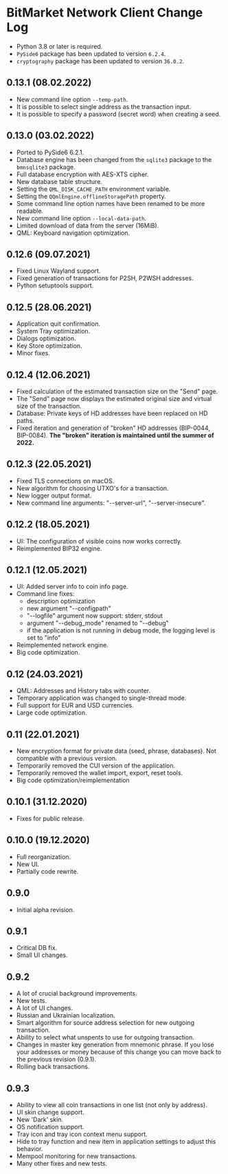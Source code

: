 # BitMarket Network Client Change Log

* Python 3.8 or later is required.
* `PySide6` package has been updated to version `6.2.4`.
* `cryptography` package has been updated to version `36.0.2`.

## 0.13.1 (08.02.2022)

* New command line option `--temp-path`.
* It is possible to select single address as the transaction input.
* It is possible to specify a password (secret word) when creating a seed.

## 0.13.0 (03.02.2022)

* Ported to PySide6 6.2.1.
* Database engine has been changed from the `sqlite3` package to the
  `bmnsqlite3` package.
* Full database encryption with AES-XTS cipher.
* New database table structure.
* Setting the `QML_DISK_CACHE_PATH` environment variable.
* Setting the `QQmlEngine.offlineStoragePath` property.
* Some command line option names have been renamed to be more readable.
* New command line option `--local-data-path`.
* Limited download of data from the server (16MiB).
* QML: Keyboard navigation optimization.

## 0.12.6 (09.07.2021)

* Fixed Linux Wayland support.
* Fixed generation of transactions for P2SH, P2WSH addresses.
* Python setuptools support.

## 0.12.5 (28.06.2021)

* Application quit confirmation.
* System Tray optimization.
* Dialogs optimization.
* Key Store optimization.
* Minor fixes.

## 0.12.4 (12.06.2021)

* Fixed calculation of the estimated transaction size on the "Send" page.
* The "Send" page now displays the estimated original size and virtual size of
  the transaction.
* Database: Private keys of HD addresses have been replaced on HD paths.
* Fixed iteration and generation of "broken" HD addresses (BIP-0044, BIP-0084).
  **The "broken" iteration is maintained until the summer of 2022.**

## 0.12.3 (22.05.2021)

* Fixed TLS connections on macOS.
* New algorithm for choosing UTXO's for a transaction.
* New logger output format.
* New command line arguments: "--server-url", "--server-insecure".

## 0.12.2 (18.05.2021)

* UI: The configuration of visible coins now works correctly.
* Reimplemented BIP32 engine.

## 0.12.1 (12.05.2021)

* UI: Added server info to coin info page.
* Command line fixes:
    * description optimization
    * new argument "--configpath"
    * "--logfile" argument now support: stderr, stdout
    * argument "--debug_mode" renamed to "--debug"
    * if the application is not running in debug mode, the logging level is set
      to "info"
* Reimplemented network engine.
* Big code optimization.

## 0.12 (24.03.2021)

* QML: Addresses and History tabs with counter.
* Temporary application was changed to single-thread mode.
* Full support for EUR and USD currencies.
* Large code optimization.

## 0.11 (22.01.2021)

* New encryption format for private data (seed, phrase, databases). Not
  compatible with a previous version.
* Temporarily removed the СUI version of the application.
* Temporarily removed the wallet import, export, reset tools.
* Big code optimization/reimplementation

## 0.10.1 (31.12.2020)

* Fixes for public release.

## 0.10.0 (19.12.2020)

* Full reorganization.
* New UI.
* Partially code rewrite.

## 0.9.0

* Initial alpha revision.

## 0.9.1

* Critical DB fix.
* Small UI changes.

## 0.9.2

* A lot of crucial background improvements.
* New tests.
* A lot of UI changes.
* Russian and Ukrainian localization.
* Smart algorithm for source address selection for new outgoing transaction.
* Ability to select what unspents to use for outgoing transaction.
* Changes in master key generation from mnemonic phrase. If you lose your
  addresses or money because of this change you can move back to the previous
  revision (0.9.1).
* Rolling back transactions.

## 0.9.3

* Ability to view all coin transactions in one list (not only by address).
* UI skin change support.
* New 'Dark' skin.
* OS notification support.
* Tray icon and tray icon context menu support.
* Hide to tray function and new item in application settings to adjust this
  behavior.
* Mempool monitoring for new transactions.
* Many other fixes and new tests.
